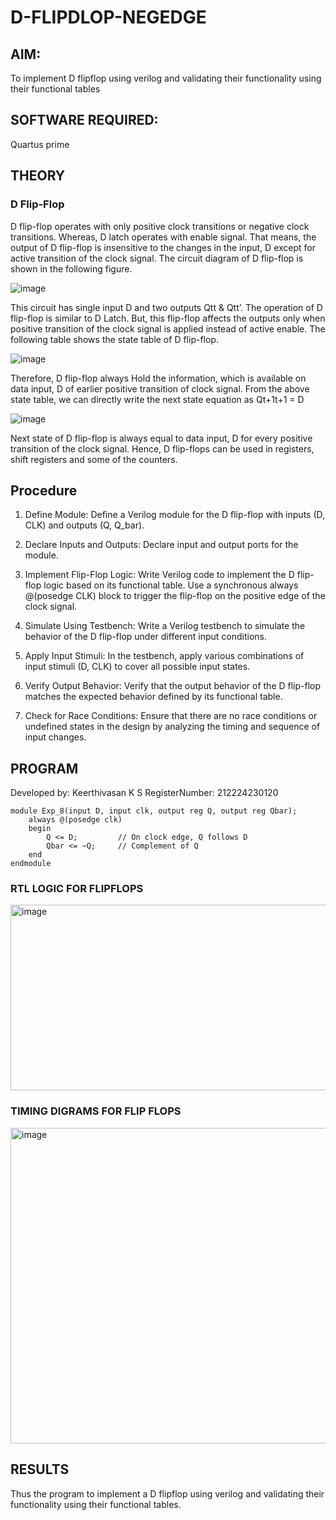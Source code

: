# D-FLIPDLOP-NEGEDGE

## AIM:

To implement  D flipflop using verilog and validating their functionality using their functional tables

## SOFTWARE REQUIRED:

Quartus prime

## THEORY

### D Flip-Flop

D flip-flop operates with only positive clock transitions or negative clock transitions. Whereas, D latch operates with enable signal. That means, the output of D flip-flop is insensitive to the changes in the input, D except for active transition of the clock signal. The circuit diagram of D flip-flop is shown in the following figure.

![image](https://github.com/naavaneetha/D-FLIPDLOP-NEGEDGE/assets/154305477/48c81fe8-bc3f-40e7-95e2-519fc155ad51)

This circuit has single input D and two outputs Qtt & Qtt’. The operation of D flip-flop is similar to D Latch. But, this flip-flop affects the outputs only when positive transition of the clock signal is applied instead of active enable. The following table shows the state table of D flip-flop.

![image](https://github.com/naavaneetha/D-FLIPDLOP-NEGEDGE/assets/154305477/e5f3fda7-68ec-4a3a-a0a4-cf6f9cc4ab55)

Therefore, D flip-flop always Hold the information, which is available on data input, D of earlier positive transition of clock signal. From the above state table, we can directly write the next state equation as Qt+1t+1 = D

![image](https://github.com/naavaneetha/D-FLIPDLOP-NEGEDGE/assets/154305477/8592c0d8-2917-4142-91b9-d6c30dd891d2)

Next state of D flip-flop is always equal to data input, D for every positive transition of the clock signal. Hence, D flip-flops can be used in registers, shift registers and some of the counters.

## Procedure

1) Define Module: Define a Verilog module for the D flip-flop with inputs (D, CLK) and outputs (Q, Q_bar).

2) Declare Inputs and Outputs: Declare input and output ports for the module.

3) Implement Flip-Flop Logic: Write Verilog code to implement the D flip-flop logic based on its functional table. Use a synchronous always @(posedge CLK) block to trigger the flip-flop on the positive edge of the clock signal.

4) Simulate Using Testbench: Write a Verilog testbench to simulate the behavior of the D flip-flop under different input conditions.

5) Apply Input Stimuli: In the testbench, apply various combinations of input stimuli (D, CLK) to cover all possible input states.

6) Verify Output Behavior: Verify that the output behavior of the D flip-flop matches the expected behavior defined by its functional table.

7) Check for Race Conditions: Ensure that there are no race conditions or undefined states in the design by analyzing the timing and sequence of input changes.


## PROGRAM

Developed by: Keerthivasan K S
RegisterNumber: 212224230120

```
module Exp_8(input D, input clk, output reg Q, output reg Qbar);
    always @(posedge clk)
    begin
        Q <= D;         // On clock edge, Q follows D
        Qbar <= ~Q;     // Complement of Q
    end
endmodule
```

### RTL LOGIC FOR FLIPFLOPS
<img width="740" height="297" alt="image" src="https://github.com/user-attachments/assets/7ff4a7a2-075d-4eb1-b507-1a410306a106" />


### TIMING DIGRAMS FOR FLIP FLOPS
<img width="1918" height="505" alt="image" src="https://github.com/user-attachments/assets/734eab12-9f61-49bc-b46e-d7fe79d91a06" />


## RESULTS
Thus the program to implement a D flipflop using verilog and validating their functionality using their functional tables.
